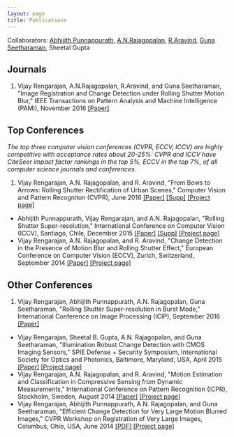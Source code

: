```yaml
---
layout: page
title: Publications
---
```

Collaborators: [Abhijith Punnappurath](http://www.ee.iitm.ac.in/~ee10d038), [A.N.Rajagopalan](http://www.ee.iitm.ac.in/~raju), [R.Aravind](http://www.ee.iitm.ac.in/user/aravind/), [Guna Seetharaman](http://www.cacs.louisiana.edu/~guna/), Sheetal Gupta

## Journals
1. Vijay Rengarajan, A.N.Rajagopalan, R.Aravind, and Guna Seetharaman, "Image Registration and Change Detection under Rolling Shutter Motion Blur," IEEE Transactions on Pattern Analysis and Machine Intelligence (PAMI), November 2016 [\[Paper\]](../pdf/2016_tpami.pdf)

## Top Conferences
*The top three computer vision conferences (CVPR, ECCV, ICCV) are highly competitive with acceptance rates about 20-25%: CVPR and ICCV have CiteSeer impact factor rankings in the top 5%, ECCV in the top 7%, of all computer science journals and conferences.*

1. Vijay Rengarajan, A.N. Rajagopalan, and R. Aravind, "From Bows to Arrows: Rolling Shutter Rectification of Urban Scenes," Computer Vision and Pattern Recogniton (CVPR), June 2016 [\[Paper\]](../pdf/2016_cvpr.pdf) [\[Supp\]](../pdf/2016_cvpr_supp.pdf) [\[Project page\]](../rs_rect/)
* Abhijith Punnappurath, Vijay Rengarajan, and A.N. Rajagopalan, "Rolling Shutter Super-resolution," International Conference on Computer Vision (ICCV), Santiago, Chile, December 2015 [\[Paper\]](../pdf/2015_iccv.pdf) [\[Supp\]](../pdf/2015_iccv_supp.pdf) [\[Project page\]](http://www.ee.iitm.ac.in/~ee10d038/RSSR.html)
* Vijay Rengarajan, A.N. Rajagopalan, and R. Aravind, "Change Detection in the Presence of Motion Blur and Rolling Shutter Effect," European Conference on Computer Vision (ECCV), Zurich, Switzerland, September 2014 [\[Paper\]](../pdf/2014_eccv.pdf) [\[Project page\]](../rs_cd/)

## Other Conferences
1. Vijay Rengarajan, Abhijith Punnappurath, A.N. Rajagopalan, Guna Seetharaman, "Rolling Shutter Super-resolution in Burst Mode," International Conference on Image Processing (ICIP), September 2016 [\[Paper\]](../pdf/2016_cvpr.pdf)
* Vijay Rengarajan, Sheetal B. Gupta, A.N. Rajagopalan, and Guna Seetharaman, "Illumination Robust Change Detection with CMOS Imaging Sensors," SPIE Defense + Security Symposium, International Society for Optics and Photonics, Baltimore, Maryland, USA, April 2015 [\[Paper\]](../pdf/2015_spie.pdf) [\[Project page\]](../rs_cd/)
* Vijay Rengarajan, A.N. Rajagopalan, and R. Aravind, "Motion Estimation and Classification in Compressive Sensing from Dynamic Measurements," International Conference on Pattern Recognition (ICPR), Stockholm, Sweden, August 2014 [\[Paper\]](../pdf/2014_icpr.pdf) [\[Project page\]](../cs_mot/)
* Vijay Rengarajan, Abhijith Punnappurath, A.N. Rajagopalan, and Guna Seetharaman, "Efficient Change Detection for Very Large Motion Blurred Images," CVPR Workshop on Registration of Very Large Images, Columbus, Ohio, USA, June 2014 [\[PDF\]](../pdf/2014_cvprw.pdf) [\[Project page\]](../gs_mb/)
